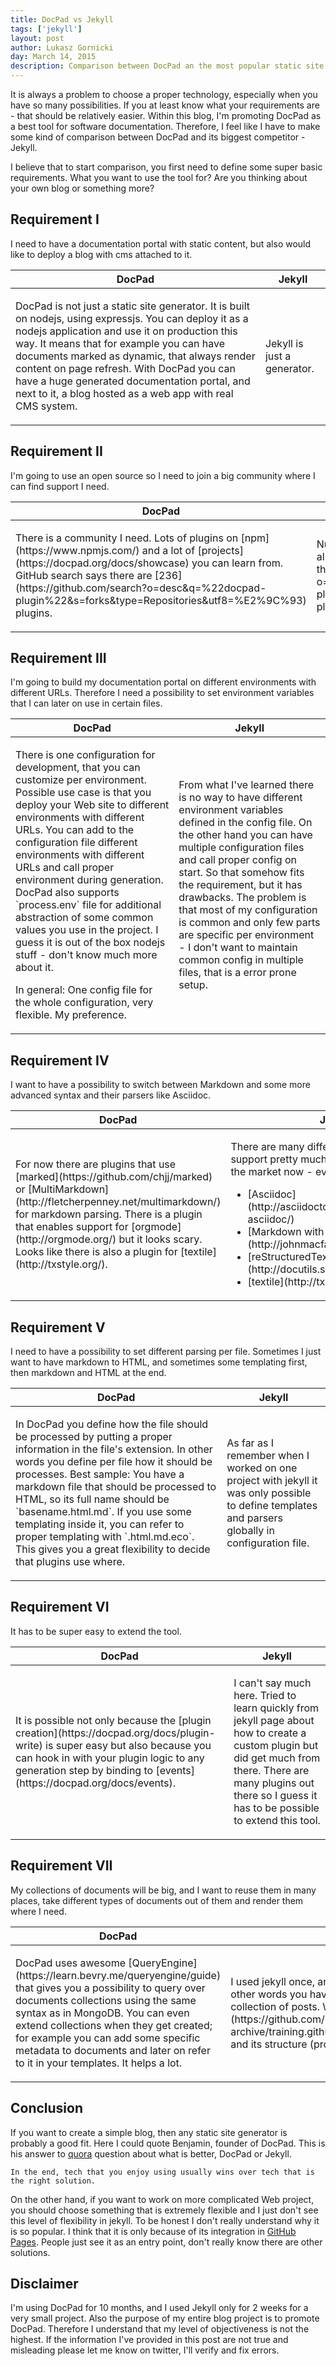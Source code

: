 ```yaml
---
title: DocPad vs Jekyll
tags: ['jekyll']
layout: post
author: Lukasz Gornicki
day: March 14, 2015
description: Comparison between DocPad an the most popular static site generator called Jekyll
---
```


It is always a problem to choose a proper technology, especially when you have so many possibilities. If you at least know what your requirements are - that should be relatively easier. Within this blog, I'm promoting DocPad as a best tool for software documentation. Therefore, I feel like I have to make some kind of comparison between DocPad and its biggest competitor - Jekyll.

I believe that to start comparison, you first need to define some super basic requirements. What you want to use the tool for? Are you thinking about your own blog or something more?

## Requirement I

I need to have a documentation portal with static content, but also would like to deploy a blog with cms attached to it.

<table class="table table-bordered">
  <thead>
  <tr>
    <th>DocPad</th>
    <th>Jekyll</th>
  </tr>
  </thead>
  <tr>
    <td><span class="glyphicon glyphicon-ok" aria-hidden="true"></span><p>DocPad is not just a static site generator. It is built on nodejs, using expressjs. You can deploy it as a nodejs application and use it on production this way. It means that for example you can have documents marked as dynamic, that always render content on page refresh. With DocPad you can have a huge generated documentation portal, and next to it, a blog hosted as a web app with real CMS system.</p></td>
    <td><span class="glyphicon glyphicon-remove" aria-hidden="true"></span><p>Jekyll is just a generator.</p></td>
  </tr>
</table>

## Requirement II

I'm going to use an open source so I need to join a big community where I can find support I need.

<table class="table table-bordered">
  <thead>
  <tr>
    <th>DocPad</th>
    <th>Jekyll</th>
  </tr>
  </thead>
  <tr>
    <td><span class="glyphicon glyphicon-ok" aria-hidden="true"></span><p>There is a community I need. Lots of plugins on [npm](https://www.npmjs.com/) and a lot of [projects](https://docpad.org/docs/showcase) you can learn from. GitHub search says there are [236](https://github.com/search?o=desc&q=%22docpad-plugin%22&s=forks&type=Repositories&utf8=%E2%9C%93) plugins.</p></td>
    <td><span class="glyphicon glyphicon-ok" aria-hidden="true"></span><p>Number of likes on github suggests that the community is also bit, much bigger than DocPad's. GitHub search says there are [208](https://github.com/search?o=desc&q=%22jekyll-plugin%22&s=forks&type=Repositories&utf8=%E2%9C%93) plugins.</p></td>
  </tr>
</table>

## Requirement III

I'm going to build my documentation portal on different environments with different URLs. Therefore I need a possibility to set environment variables that I can later on use in certain files.

<table class="table table-bordered">
  <thead>
  <tr>
    <th>DocPad</th>
    <th>Jekyll</th>
  </tr>
  </thead>
  <tr>
    <td><span class="glyphicon glyphicon-ok" aria-hidden="true"></span><p>There is one configuration for development, that you can customize per environment. Possible use case is that you deploy your Web site to different environments with different URLs. You can add to the configuration file different environments with different URLs and call proper environment during generation. DocPad also supports `process.env` file for additional abstraction of some common values you use in the project. I guess it is out of the box nodejs stuff - don't know much more about it.</p><p>In general: One config file for the whole configuration, very flexible. My preference.</p></td>
    <td><span class="glyphicon glyphicon-question-sign" aria-hidden="true"></span><p>From what I've learned there is no way to have different environment variables defined in the config file. On the other hand you can have multiple configuration files and call proper config on start. So that somehow fits the requirement, but it has drawbacks. The problem is that most of my configuration is common and only few parts are specific per environment - I don't want to maintain common config in multiple files, that is a error prone setup.</p></td>
  </tr>
</table>

## Requirement IV

I want to have a possibility to switch between Markdown and some more advanced syntax and their parsers like Asciidoc.

<table class="table table-bordered">
  <thead>
  <tr>
    <th>DocPad</th>
    <th>Jekyll</th>
  </tr>
  </thead>
  <tr>
<td><span class="glyphicon glyphicon-ok" aria-hidden="true"></span><p>For now there are plugins that use [marked](https://github.com/chjj/marked) or [MultiMarkdown](http://fletcherpenney.net/multimarkdown/) for markdown parsing. There is a plugin that enables support for [orgmode](http://orgmode.org/) but it looks scary. Looks like there is also a plugin for [textile](http://txstyle.org/).</p></td>
<td><span class="glyphicon glyphicon-ok" aria-hidden="true"></span><p>There are many different plugins that support pretty much everything that is on the market now - everything I'm aware of:</p>
<ul>
  <li>
    [Asciidoc](http://asciidoctor.org/docs/what-is-asciidoc/)
  </li>
  <li>
    [Markdown with pandoc](http://johnmacfarlane.net/pandoc/)
  </li>
  <li>
    [reStructuredText](http://docutils.sourceforge.net/rst.html)
  </li>
  <li>
    [textile](http://txstyle.org/)
  </li>
</ul>
</td>  </tr>
</table>


## Requirement V

I need to have a possibility to set different parsing per file. Sometimes I just want to have markdown to HTML, and sometimes some templating first, then markdown and HTML at the end.

<table class="table table-bordered">
  <thead>
  <tr>
    <th>DocPad</th>
    <th>Jekyll</th>
  </tr>
  </thead>
  <tr>
    <td><span class="glyphicon glyphicon-ok" aria-hidden="true"></span><p>In DocPad you define how the file should be processed by putting a proper information in the file's extension. In other words you define per file how it should be processes. Best sample: You have a markdown file that should be processed to HTML, so its full name should be `basename.html.md`. If you use some templating inside it, you can refer to proper templating with `.html.md.eco`. This gives you a great flexibility to decide that plugins use where.</p></td>
    <td><span class="glyphicon glyphicon-remove" aria-hidden="true"></span><p>As far as I remember when I worked on one project with jekyll it was only possible to define templates and parsers globally in configuration file.</p></td>
  </tr>
</table>


## Requirement VI

It has to be super easy to extend the tool.

<table class="table table-bordered">
  <thead>
  <tr>
    <th>DocPad</th>
    <th>Jekyll</th>
  </tr>
  </thead>
  <tr>
    <td><span class="glyphicon glyphicon-ok" aria-hidden="true"></span><p>It is possible not only because the [plugin creation](https://docpad.org/docs/plugin-write) is super easy but also because you can hook in with your plugin logic to any generation step by binding to [events](https://docpad.org/docs/events).</p></td>
    <td><span class="glyphicon glyphicon-question-sign" aria-hidden="true"></span><p>I can't say much here. Tried to learn quickly from jekyll page about how to create a custom plugin but did get much from there. There are many plugins out there so I guess it has to be possible to extend this tool.</p></td>
  </tr>
</table>


## Requirement VII

My collections of documents will be big, and I want to reuse them in many places, take different types of documents out of them and render them where I need.

<table class="table table-bordered">
  <thead>
  <tr>
    <th>DocPad</th>
    <th>Jekyll</th>
  </tr>
  </thead>
  <tr>
    <td><span class="glyphicon glyphicon-ok" aria-hidden="true"></span><p>DocPad uses awesome [QueryEngine](https://learn.bevry.me/queryengine/guide) that gives you a possibility to query over documents collections using the same syntax as in MongoDB. You can even extend collections when they get created; for example you can add some specific metadata to documents and later on refer to it in your templates. It helps a lot.</p></td>
    <td><span class="glyphicon glyphicon-question-sign" aria-hidden="true"></span><p>I used jekyll once, and from what I've learned collections are defined by folders. In other words you have a `post` folder with bunch of files, and you refer to it as a collection of posts. When I look on this [old github project](https://github.com/github-archive/training.github.com/tree/7049d7532a6856411e34046aedfce43a4afaf424) and its structure (probably imposed by the per folder approach) scares me out.</p></td>
  </tr>
</table>

## Conclusion

If you want to create a simple blog, then any static site generator is probably a good fit. Here I could quote Benjamin, founder of DocPad. This is his answer to [quora](http://www.quora.com/Is-DocPad-or-Jekyll-better-for-static-web-development) question about what is better, DocPad or Jekyll.
```
In the end, tech that you enjoy using usually wins over tech that is the right solution.
```
On the other hand, if you want to work on more complicated Web project, you should choose something that is extremely flexible and I just don't see this level of flexibility in jekyll. To be honest I don't really understand why it is so popular. I think that it is only because of its integration in [GitHub Pages](https://pages.github.com/). People just see it as an entry point, don't really know there are other solutions.

## Disclaimer

I'm using DocPad for 10 months, and I used Jekyll only for 2 weeks for a very small project. Also the purpose of my entire blog project is to promote DocPad. Therefore I understand that my level of objectiveness is not the highest. If the information I've provided in this post are not true and misleading please let me know on twitter, I'll verify and fix errors.
